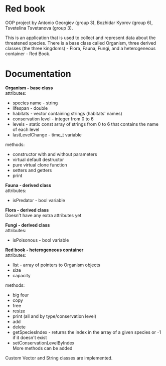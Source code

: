 # Red book
OOP project by Antonio Georgiev (group 3), Bozhidar Kyorov (group 6), Tsvetelina Tsvetanova (group 3).

This is an application that is used to collect and represent data about the threatened species. There is a base class called Organism, three derived classes (the three kingdoms) - Flora, Fauna, Fungi, and a heterogeneous container - Red Book.

# Documentation
**Organism - base class**<br/>
attributes:
* species name - string
* lifespan - double
* habitats - vector containing strings (habitats' names)
* conservation level - integer from 0 to 6
* levels - static const array of strings from 0 to 6 that contains the name of each level
* lastLevelChange - time_t variable

methods:
* constructor with and without parameters
* virtual default destructor
* pure virtual clone function
* setters and getters
* print

**Fauna - derived class**<br/>
attributes:
* isPredator - bool variable

**Flora - derived class**<br/>
Doesn't have any extra attributes yet

**Fungi - derived class**<br/>
attributes:
* isPoisonous - bool variable

**Red book - heterogeneous container**<br/>
attributes:
* list - array of pointers to Organism objects
* size
* capacity

methods:
* big four
* copy
* free
* resize
* print (all and by type/conservation level)
* add
* delete
* getSpeciesIndex - returns the index in the array of a given species or -1 if it doesn't exist
* setConservationLevelByIndex<br/>
More methods can be added<br/>

Custom Vector and String classes are implemented.
